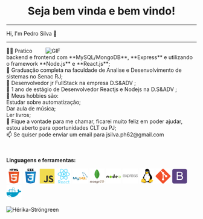 <h1 align="center"> Seja bem vinda e bem vindo! </h1>
<hr />
Hi, I'm Pedro Silva 👋
 
 <hr />
<img align="right" alt="GIF" src="https://octocat-generator-assets.githubusercontent.com/my-octocat-1623848320791.png" width="400px" />
<text>
 👩‍💻 Pratico backend e frontend com **MySQL/MongoDB**, **Express** e utilizando o framework **Node.js** e **React.js**; </br>
 💼 Graduação completa na faculdade de Analise e Desenvolvimento de sistemas no Senac RJ;</br>
 💼 Desenvolvedor jr FullStack na empresa D.S&ADV ;</br>
 💼 1 ano de estágio de Desenvolvedor Reactjs e Nodejs na D.S&ADV ;</br>
 👾 Meus hobbies são: </br>
   Estudar sobre automatização; </br>
   Dar aula de música;</br>
   Ler livros;</br>
 💬 Fique a vontade para me chamar, ficarei muito feliz em poder ajudar, estou aberto para oportunidades CLT ou PJ;</br>
 📫 Se quiser pode enviar um email para jsilva.ph62@gmail.com</br>
 </text>
<p>&nbsp;
</p>

 **Linguagens e ferramentas:**  
 
 
<p align="left">
<img src="https://raw.githubusercontent.com/devicons/devicon/master/icons/html5/html5-original-wordmark.svg" alt="html5" width="40" height="40"/> 
<img src="https://raw.githubusercontent.com/devicons/devicon/master/icons/css3/css3-original-wordmark.svg" alt="css3" width="40" height="40"/> 
<img src="https://raw.githubusercontent.com/devicons/devicon/master/icons/javascript/javascript-original.svg" alt="javascript" width="40" height="40"/> 
<img src="https://raw.githubusercontent.com/devicons/devicon/master/icons/react/react-original-wordmark.svg" alt="react" width="40" height="40"/> 
<img src="https://raw.githubusercontent.com/devicons/devicon/master/icons/mysql/mysql-original-wordmark.svg" alt="mysql" width="40" height="40"/> 
<img src="https://raw.githubusercontent.com/devicons/devicon/master/icons/mongodb/mongodb-original-wordmark.svg" alt="mongodb" width="40" height="40"/> 
<img src="https://raw.githubusercontent.com/devicons/devicon/master/icons/nodejs/nodejs-original-wordmark.svg" alt="nodejs" width="40" height="40"/> 
<img src="https://raw.githubusercontent.com/devicons/devicon/master/icons/express/express-original-wordmark.svg" alt="express" width="40" height="40"/> 
<img src="https://raw.githubusercontent.com/devicons/devicon/master/icons/linux/linux-original.svg" alt="linux" width="40" height="40" />
<img src="https://raw.githubusercontent.com/devicons/devicon/master/icons/git/git-original.svg" alt="git" width="40" height="40"/> 
<img src="https://raw.githubusercontent.com/devicons/devicon/master/icons/bootstrap/bootstrap-plain.svg" alt="Bootstrap" width="40" height="40" />
<img src="https://raw.githubusercontent.com/devicons/devicon/master/icons/docker/docker-plain.svg" alt="Docker" width="40" height="40" />
</p>

   
<p align="left"> <img src="https://komarev.com/ghpvc/?username=strongreen" alt="Hérika-Ströngreen" /> </p>
  
  


